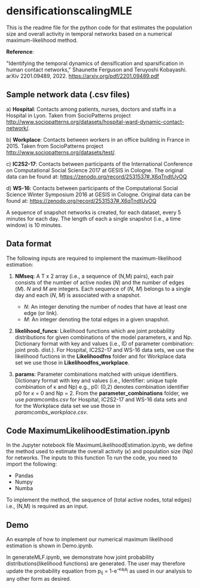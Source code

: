 # densificationscalingMLE
This is the readme file for the python code for that estimates the population size and overall activity in temporal networks based on a numerical maximum-likelihood method.

**Reference**:

"Identifying the temporal dynamics of densification and sparsification in human contact networks," Shaunette Ferguson and Teruyoshi Kobayashi. arXiv 2201.09489, 2022. https://arxiv.org/pdf/2201.09489.pdf


## Sample network data (.csv files)

a) **Hospital**: Contacts among patients, nurses, doctors and staffs in a Hospital in Lyon. Taken from SocioPatterns project <http://www.sociopatterns.org/datasets/hospital-ward-dynamic-contact-network/>.

b) **Workplace**: Contacts between workers in an office building in France in 2015. Taken from SocioPatterns project <http://www.sociopatterns.org/datasets/test/>.

 c) **IC2S2-17**: Contacts between participants of the International Conference on Computational Social Science 2017 at GESIS in Cologne. The original data can be found at: <https://zenodo.org/record/2531537#.X6qTndtUvOQ>

d) **WS-16**: Contacts between participants of the Computational Social Science Winter Symposium 2016 at GESIS in Cologne. Original data can be found at: <https://zenodo.org/record/2531537#.X6qTndtUvOQ>
	
A sequence of snapshot networks is created, for each dataset, every 5 minutes for each day. The length of each a single snapshot (i.e., a time window) is 10 minutes. 


## Data format

The following inputs are required to implement the maximum-likelihood estimation:
	
1. **NMseq**: A T x 2  array (i.e., a sequence of (N,M) pairs), each pair consists of the number of active nodes (*N*) and the number of edges (*M*). *N* and *M* are integers. 
	Each sequence of (*N*, *M*) belongs to a single day and each (*N*, *M*) is associated with a snapshot.
	
	* _N_: An integer denoting the number of nodes that have at least one edge (or link).
	* _M_: An integer denoting the total edges in a given snapshot.
	
2. **likelihood_funcs**: Likelihood functions which are joint probability distributions for given combinations of the model parameters, &kappa; and N</sub>p. Dictionary format with key and values (i.e., ID of parameter combination: joint prob. dist.).
	For Hospital, IC2S2-17 and WS-16 data sets, we use the likelihood fuctions in the **Likelihoodfns** folder and for Workplace data set we use those in **Likelihoodfns_workplace**.
	
3. **params**: Parameter combinations matched with unique identifiers. Dictionary format with key and values (i.e., Identifier: unique tuple combination of &kappa; and N</sub>p) e.g., p0: (0,2) denotes combination identifier p0 for &kappa; = 0 and N</sub>p = 2.
	From the **parameter_combinations** folder, we use _paramcombs.csv_ for Hospital, IC2S2-17 and WS-16 data sets and for the Workplace data set we use those in _paramcombs_workplace.csv_.

## Code **MaximumLikelihoodEstimation.ipynb**
In the Jupyter notebook file MaximumLikelihoodEstimation.ipynb, we define the method used to estimate the overall activity (&kappa;) and population size (N</sub>p) for networks.
The inputs to this function 
To run the code, you need to import the following:
* Pandas
* Numpy
* Numba

To implement the method, the sequence of (total active nodes, total edges) i.e., (N,M) is required as an input. 

## Demo   
An example of how to implement our numerical maximum likelihood estimation is shown in Demo.ipynb.

In generateMLF.ipynb, we demonstrate how joint probability distributions(likelihood functions) are generated. The user may therefore update the probability equation from p<sub>ij</sub> = 1-e<sup>-&kappa;a<sub>i</sub>a<sub>j</sub></sup> as used in our analysis to any other form as desired. 

    	
